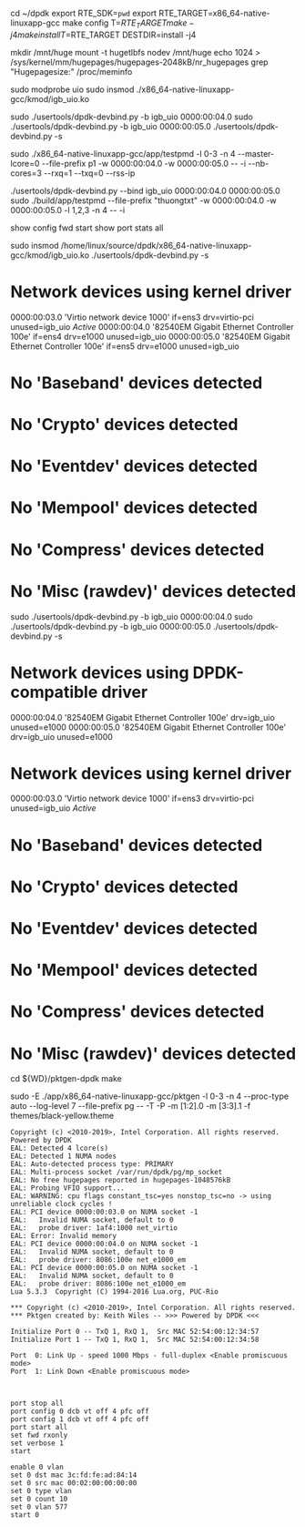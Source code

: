
cd ~/dpdk
export RTE_SDK=`pwd`
export RTE_TARGET=x86_64-native-linuxapp-gcc
make config T=$RTE_TARGET
make -j4
make install T=$RTE_TARGET DESTDIR=install -j4

mkdir /mnt/huge
mount -t hugetlbfs nodev /mnt/huge
echo 1024 > /sys/kernel/mm/hugepages/hugepages-2048kB/nr_hugepages
grep "Hugepagesize:" /proc/meminfo

sudo modprobe uio
sudo insmod ./x86_64-native-linuxapp-gcc/kmod/igb_uio.ko

sudo ./usertools/dpdk-devbind.py -b igb_uio 0000:00:04.0
sudo ./usertools/dpdk-devbind.py -b igb_uio 0000:00:05.0
./usertools/dpdk-devbind.py -s

sudo ./x86_64-native-linuxapp-gcc/app/testpmd -l 0-3 -n 4 --master-lcore=0 --file-prefix p1  -w 0000:00:04.0 -w 0000:00:05.0  -- -i --nb-cores=3 --rxq=1 --txq=0 --rss-ip

./usertools/dpdk-devbind.py --bind igb_uio 0000:00:04.0 0000:00:05.0
sudo ./build/app/testpmd --file-prefix "thuongtxt" -w 0000:00:04.0 -w 0000:00:05.0 -l 1,2,3 -n 4  -- -i



show config fwd
start
show port stats all

sudo insmod /home/linux/source/dpdk/x86_64-native-linuxapp-gcc/kmod/igb_uio.ko
./usertools/dpdk-devbind.py -s

Network devices using kernel driver
===================================
0000:00:03.0 'Virtio network device 1000' if=ens3 drv=virtio-pci unused=igb_uio *Active*
0000:00:04.0 '82540EM Gigabit Ethernet Controller 100e' if=ens4 drv=e1000 unused=igb_uio 
0000:00:05.0 '82540EM Gigabit Ethernet Controller 100e' if=ens5 drv=e1000 unused=igb_uio 

No 'Baseband' devices detected
==============================

No 'Crypto' devices detected
============================

No 'Eventdev' devices detected
==============================

No 'Mempool' devices detected
=============================

No 'Compress' devices detected
==============================

No 'Misc (rawdev)' devices detected
===================================


sudo ./usertools/dpdk-devbind.py -b igb_uio 0000:00:04.0
sudo ./usertools/dpdk-devbind.py -b igb_uio 0000:00:05.0
./usertools/dpdk-devbind.py -s

Network devices using DPDK-compatible driver
============================================
0000:00:04.0 '82540EM Gigabit Ethernet Controller 100e' drv=igb_uio unused=e1000
0000:00:05.0 '82540EM Gigabit Ethernet Controller 100e' drv=igb_uio unused=e1000

Network devices using kernel driver
===================================
0000:00:03.0 'Virtio network device 1000' if=ens3 drv=virtio-pci unused=igb_uio *Active*

No 'Baseband' devices detected
==============================

No 'Crypto' devices detected
============================

No 'Eventdev' devices detected
==============================

No 'Mempool' devices detected
=============================

No 'Compress' devices detected
==============================

No 'Misc (rawdev)' devices detected
===================================


cd ${WD}/pktgen-dpdk
make

sudo -E ./app/x86_64-native-linuxapp-gcc/pktgen -l 0-3 -n 4 --proc-type auto --log-level 7 --file-prefix pg -- -T -P -m [1:2].0 -m [3:3].1 -f themes/black-yellow.theme 


```
Copyright (c) <2010-2019>, Intel Corporation. All rights reserved. Powered by DPDK
EAL: Detected 4 lcore(s)
EAL: Detected 1 NUMA nodes
EAL: Auto-detected process type: PRIMARY
EAL: Multi-process socket /var/run/dpdk/pg/mp_socket
EAL: No free hugepages reported in hugepages-1048576kB
EAL: Probing VFIO support...
EAL: WARNING: cpu flags constant_tsc=yes nonstop_tsc=no -> using unreliable clock cycles !
EAL: PCI device 0000:00:03.0 on NUMA socket -1
EAL:   Invalid NUMA socket, default to 0
EAL:   probe driver: 1af4:1000 net_virtio
EAL: Error: Invalid memory
EAL: PCI device 0000:00:04.0 on NUMA socket -1
EAL:   Invalid NUMA socket, default to 0
EAL:   probe driver: 8086:100e net_e1000_em
EAL: PCI device 0000:00:05.0 on NUMA socket -1
EAL:   Invalid NUMA socket, default to 0
EAL:   probe driver: 8086:100e net_e1000_em
Lua 5.3.3  Copyright (C) 1994-2016 Lua.org, PUC-Rio

*** Copyright (c) <2010-2019>, Intel Corporation. All rights reserved.
*** Pktgen created by: Keith Wiles -- >>> Powered by DPDK <<<

Initialize Port 0 -- TxQ 1, RxQ 1,  Src MAC 52:54:00:12:34:57
Initialize Port 1 -- TxQ 1, RxQ 1,  Src MAC 52:54:00:12:34:58

Port  0: Link Up - speed 1000 Mbps - full-duplex <Enable promiscuous mode>
Port  1: Link Down <Enable promiscuous mode>



```

```
port stop all
port config 0 dcb vt off 4 pfc off
port config 1 dcb vt off 4 pfc off
port start all
set fwd rxonly
set verbose 1
start
```
```
enable 0 vlan 
set 0 dst mac 3c:fd:fe:ad:84:14
set 0 src mac 00:02:00:00:00:00
set 0 type vlan
set 0 count 10
set 0 vlan 577
start 0
```